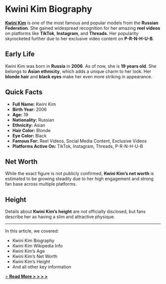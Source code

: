 # Kwini Kim Biography

[**Kwini Kim**](https://sportsworld240.blogspot.com/2025/06/blog-post.html) is one of the most famous and popular models from the **Russian Federation**. She gained widespread recognition for her amazing **reel videos** on platforms like **TikTok**, **Instagram**, and **Threads**. Her popularity skyrocketed further due to her exclusive video content on **P-R-N-H-U-B**.

## Early Life

Kwini Kim was born in **Russia** in **2006**. As of now, she is **19 years old**. She belongs to **Asian ethnicity**, which adds a unique charm to her look. Her **blonde hair** and **black eyes** make her even more striking in appearance.

## Quick Facts

- **Full Name:** Kwini Kim  
- **Birth Year:** 2006  
- **Age:** 19  
- **Nationality:** Russian  
- **Ethnicity:** Asian  
- **Hair Color:** Blonde  
- **Eye Color:** Black  
- **Famous For:** Reel Videos, Social Media Content, Exclusive Videos  
- **Platforms Active On:** TikTok, Instagram, Threads, P-R-N-H-U-B  

## Net Worth

While the exact figure is not publicly confirmed, **Kwini Kim’s net worth** is estimated to be growing steadily due to her high engagement and strong fan base across multiple platforms.

## Height

Details about **Kwini Kim’s height** are not officially disclosed, but fans describe her as having a slim and attractive physique.

---

In this article, we covered:

- Kwini Kim Biography  
- Kwini Kim Wikipedia Info  
- Kwini Kim’s Age  
- Kwini Kim’s Net Worth  
- Kwini Kim’s Height  
- And all other key information

[> **Read More > > > >**](https://sportsworld240.blogspot.com/2025/06/blog-post.html)
